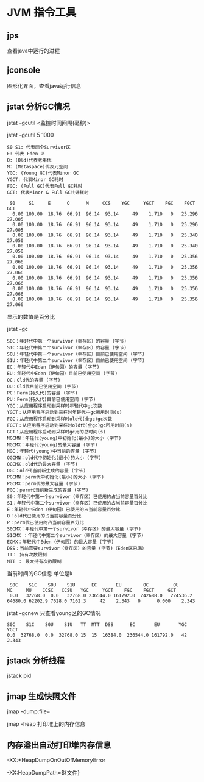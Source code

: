 # JVM 指令工具

## jps

查看java中运行的进程

## jconsole

图形化界面，查看java运行信息

## jstat 分析GC情况


jstat -gcutil <pid> <监控时间间隔(毫秒)>

jstat -gcutil 5 1000 
```shell
S0 S1: 代表两个Survivor区
E: 代表 Eden 区
O: (Old)代表老年代
M: (Metaspace)代表元空间
YGC: (Young GC)代表Minor GC
YGCT: 代表Minor GC耗时
FGC: (Full GC)代表Full GC耗时
GCT: 代表Minor & Full GC共计耗时

 S0     S1     E      O      M     CCS    YGC     YGCT    FGC    FGCT     GCT   
  0.00 100.00  18.76  66.91  96.14  93.14     49    1.710   0   25.296   27.005
  0.00 100.00  18.76  66.91  96.14  93.14     49    1.710   0   25.296   27.005
  0.00 100.00  18.76  66.91  96.14  93.14     49    1.710   0   25.340   27.050
  0.00 100.00  18.76  66.91  96.14  93.14     49    1.710   0   25.340   27.050
  0.00 100.00  18.76  66.91  96.14  93.14     49    1.710   0   25.356   27.066
  0.00 100.00  18.76  66.91  96.14  93.14     49    1.710   0   25.356   27.066
  0.00 100.00  18.76  66.91  96.14  93.14     49    1.710   0   25.356   27.066
  0.00 100.00  18.76  66.91  96.14  93.14     49    1.710   0   25.356   27.066
  0.00 100.00  18.76  66.91  96.14  93.14     49    1.710   0   25.356   27.066

```



显示的数值是百分比

jstat -gc <pid>
```
S0C：年轻代中第一个survivor（幸存区）的容量 (字节)
S1C：年轻代中第二个survivor（幸存区）的容量 (字节)
S0U：年轻代中第一个survivor（幸存区）目前已使用空间 (字节)
S1U：年轻代中第二个survivor（幸存区）目前已使用空间 (字节)
EC：年轻代中Eden（伊甸园）的容量 (字节)
EU：年轻代中Eden（伊甸园）目前已使用空间 (字节)
OC：Old代的容量 (字节)
OU：Old代目前已使用空间 (字节)
PC：Perm(持久代)的容量 (字节)
PU：Perm(持久代)目前已使用空间 (字节)
YGC：从应用程序启动到采样时年轻代中gc次数
YGCT：从应用程序启动到采样时年轻代中gc所用时间(s)
FGC：从应用程序启动到采样时old代(全gc)gc次数
FGCT：从应用程序启动到采样时old代(全gc)gc所用时间(s)
GCT：从应用程序启动到采样时gc用的总时间(s)
NGCMN：年轻代(young)中初始化(最小)的大小 (字节)
NGCMX：年轻代(young)的最大容量 (字节)
NGC：年轻代(young)中当前的容量 (字节)
OGCMN：old代中初始化(最小)的大小 (字节)
OGCMX：old代的最大容量 (字节)
OGC：old代当前新生成的容量 (字节)
PGCMN：perm代中初始化(最小)的大小 (字节)
PGCMX：perm代的最大容量 (字节) 
PGC：perm代当前新生成的容量 (字节)
S0：年轻代中第一个survivor（幸存区）已使用的占当前容量百分比
S1：年轻代中第二个survivor（幸存区）已使用的占当前容量百分比
E：年轻代中Eden（伊甸园）已使用的占当前容量百分比
O：old代已使用的占当前容量百分比
P：perm代已使用的占当前容量百分比
S0CMX：年轻代中第一个survivor（幸存区）的最大容量 (字节)
S1CMX ：年轻代中第二个survivor（幸存区）的最大容量 (字节)
ECMX：年轻代中Eden（伊甸园）的最大容量 (字节)
DSS：当前需要survivor（幸存区）的容量 (字节)（Eden区已满）
TT： 持有次数限制
MTT ： 最大持有次数限制
```

当前时间的GC信息   单位是k
```
 S0C    S1C    S0U    S1U      EC       EU        OC         OU       MC     MU    CCSC   CCSU   YGC     YGCT    FGC    FGCT     GCT   
 0.0   32768.0  0.0   32768.0 236544.0 161792.0  242688.0   224536.2  64680.0 62202.9 7628.0 7162.3     42    2.343   0      0.000    2.343
```

jstat -gcnew <pid>
只查看young区的GC情况
```
S0C    S1C    S0U    S1U   TT  MTT  DSS      EC       EU       YGC     YGCT  
0.0  32768.0  0.0  32768.0 15  15  16384.0  236544.0 161792.0   42    2.343
```


## jstack 分析线程

jstack pid

## jmap 生成快照文件

jmap -dump:file=<filename> <pid>

jmap -heap <pid>
打印堆上的内存信息

## 内存溢出自动打印堆内存信息
-XX:+HeapDumpOnOutOfMemoryError

-XX:HeapDumpPath=${文件}
